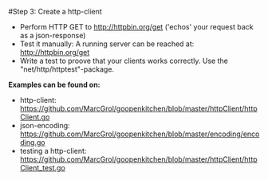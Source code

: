 #Step 3: Create a http-client

- Perform HTTP GET to http://httpbin.org/get ('echos' your request back as a json-response)
- Test it manually: A running server can be reached at: http://httpbin.org/get
- Write a test to proove that your clients works correctly. Use the "net/http/httptest"-package.

**Examples can be found on:**
 - http-client: https://github.com/MarcGrol/goopenkitchen/blob/master/httpClient/httpClient.go
 - json-encoding:  https://github.com/MarcGrol/goopenkitchen/blob/master/encoding/encoding.go
 - testing a http-client: https://github.com/MarcGrol/goopenkitchen/blob/master/httpClient/httpClient_test.go

